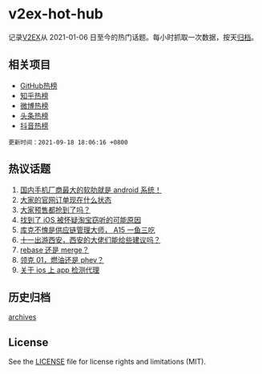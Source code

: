 # v2ex-hot-hub

 记录[V2EX](https://www.v2ex.com/)从 2021-01-06 日至今的热门话题。每小时抓取一次数据，按天[归档](archives)。
 
 ## 相关项目

- [GitHub热榜](https://github.com/snaildev/github-hot-hub)
- [知乎热榜](https://github.com/snaildev/zhihu-hot-hub)
- [微博热榜](https://github.com/snaildev/weibo-hot-hub)
- [头条热榜](https://github.com/snaildev/toutiao-hot-hub)
- [抖音热榜](https://github.com/snaildev/douyin-hot-hub)


 `更新时间：2021-09-18 18:06:16 +0800`

## 热议话题

1. [国内手机厂商最大的软肋就是 android 系统！](https://www.v2ex.com/t/802674)
1. [大家的官网订单现在什么状态](https://www.v2ex.com/t/802632)
1. [大家预售都抢到了吗？](https://www.v2ex.com/t/802615)
1. [找到了 iOS 被怀疑淘宝窃听的可能原因](https://www.v2ex.com/t/802660)
1. [库克不愧是供应链管理大师， A15 一鱼三吃](https://www.v2ex.com/t/802673)
1. [十一出游西安，西安的大佬们能给些建议吗？](https://www.v2ex.com/t/802696)
1. [rebase 还是 merge？](https://www.v2ex.com/t/802718)
1. [领克 01，燃油还是 phev？](https://www.v2ex.com/t/802727)
1. [关于 ios 上 app 检测代理](https://www.v2ex.com/t/802669)

## 历史归档

[archives](archives)

## License

See the [LICENSE](LICENSE) file for license rights and limitations (MIT).
